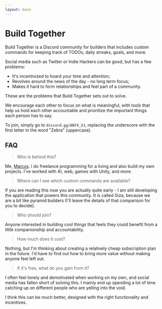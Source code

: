 ```yaml
---
layout: base
---
```


# Build Together

Build Together is a Discord community for builders that includes custom
commands for keeping track of TODOs, daily streaks, goals, and more.

Social media such as Twitter or Indie Hackers can be good, but has a few
problems:

- It's incentivized to hoard your time and attention;
- Revolves around the news of the day - no long term focus;
- Makes it hard to form relationships and feel part of a community.

These are the problems that Build Together sets out to solve.

We encourage each other to focus on what is meaningful, with tools that help
us hold each other accountable and prioritize the important things each person
has to say.

To join, simply go to `discord.gg/AN74_XJ`, replacing the underscore with the
first letter in the word "Zebra" (uppercase).

## FAQ

> Who is behind this?

Me, [Marcos](https://twitter.com/voxelbased). I do freelance programming for a
living and also build my own projects. I've worked with AI, web, games with
Unity, and more.

> Where can I see which custom commands are available?

If you are reading this now you are actually quite early - I am still developing
the application that powers this community. It is called Giza, because we are a
bit like pyramid builders (I'll leave the details of that comparison for you to
decide).

> Who should join?

Anyone interested in building cool things that feels they could benefit from a
little companionship and accountability.

> How much does it cost?

Nothing, but I'm thinking about creating a relatively cheap subscription plan
in the future. I'd have to find out how to bring more value without making
anyone feel left out.

> If it's free, what do you gain from it?

I often feel lonely and demotivated when working on my own, and social media
has fallen short of solving this. I mainly end up spending a lot of time
catching up on different people who are yelling into the void.

I think this can be much better, designed with the right functionality and
incentives.
